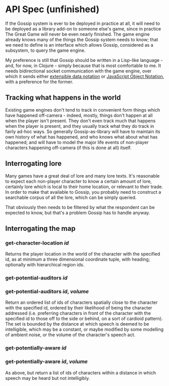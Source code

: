 # API Spec (unfinished)

If the Gossip system is ever to be deployed in practice at all, it will need to be deployed as a library add-on to someone else's game, since in practice The Great Game will never be even nearly finished. The game engine already knows many of the things the Gossip system needs to know; that we need to define is an interface which allows Gossip, considered as a subsystem, to query the game engine.

My preference is still that Gossip should be written in a Lisp-like language - and, for now, in Clojure - simply because that is most comfortable to me. It needs bidirectional socket communication with the game engine, over which it sends either [extensible data notation](https://github.com/edn-format/edn) or [JavaScript Object Notation](https://www.json.org/json-en.html), with a preference for the former.

## Tracking what happens in the world

Existing game engines don't tend to track in convenient form things which have happened off-camera - indeed, mostly, things don't happen at all when the player isn't present. They don't even track much that happens when the player is present, and they usually track what they do track in fairly ad-hoc ways. So generally Gossip-as-library will have to maintain its own history of what has happened, and who knows what about what has happened; and will have to model the major life events of non-player characters happening off-camera (if this is done at all) itself.

## Interrogating lore

Many games have a great deal of lore and many lore texts. It's reasonable to expect each non-player character to know a certain amount of lore, certainly lore which is local to their home location, or relevant to their trade. In order to make that available to Gossip, you probably need to construct a searchable corpus of all the lore, which can be simply queried.

That obviously then needs to be filtered by what the respondent can be expected to know, but that's a problem Gossip has to handle anyway.

## Interrogating the map

### get-character-location *id*

Returns the player location in the world of the character with the specified id, as at minimum a three dimensional coordinate tuple, with heading; optionally with hierarchical region ids.

### get-potential-auditors *id*

### get-potential-auditors *id*, *volume*

Return an ordered list of ids of characters spatially close to the character with the specified id, ordered by their likelihood of being the character addressed (i.e. preferring characters in front of the character with the specified id to those off to the side or behind, on a sort of cardioid pattern). The set is bounded by the distance at which speech is deemed to be intelligible, which may be a constant, or maybe modified by some modelling of ambient noise, or the volume of the character's speech act.

### get-potentially-aware *id*

### get-potentially-aware *id*, *volume*

As above, but return a list of ids of characters within a distance in which speech may be heard but not intelligibly.